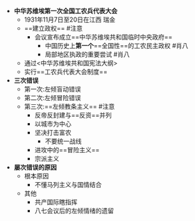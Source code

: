 - **中华苏维埃第一次全国工农兵代表大会**
	- 1931年11月7日至20日在江西 瑞金
	- ==建立政权== #注意
		- 会议宣布成立==中华苏维埃共和国临时中央政府==
			- 中国历史上**第一个**==全国性==的工农民主政权 #肖八  
			- 局部地区执政的重要尝试 #肖八
	- 通过<中华苏维埃共和国宪法大纲>
	- 实行==工农兵代表大会制度== 
- **三次错误**
	- 第一次:左倾盲动错误
	- 第二次:左倾冒险错误
	- 第三次:==左倾教条主义== #注意
		- 反帝反封建与==反资==并列
		- 以城市为中心
		- 坚决打击富农
			- 不要统一战线
		- 进攻中的==冒险主义==
		- 宗派主义
- **屡次错误的原因**
	- 根本原因
		- 不懂马列主义与国情结合
	- 其他
		- 共产国际瞎指挥
		- 八七会议后的左倾情绪的遗留